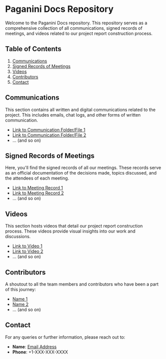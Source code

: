# Paganini Docs Repository

Welcome to the Paganini Docs repository. This repository serves as a comprehensive collection of all communications, signed records of meetings, and videos related to our project report construction process.

## Table of Contents

1. [Communications](#communications)
2. [Signed Records of Meetings](#signed-records-of-meetings)
3. [Videos](#videos)
4. [Contributors](#contributors)
5. [Contact](#contact)

## Communications

This section contains all written and digital communications related to the project. This includes emails, chat logs, and other forms of written communication.

- [Link to Communication Folder/File 1](#)
- [Link to Communication Folder/File 2](#)
- ... (and so on)

## Signed Records of Meetings

Here, you'll find the signed records of all our meetings. These records serve as an official documentation of the decisions made, topics discussed, and the attendees of each meeting.

- [Link to Meeting Record 1](#)
- [Link to Meeting Record 2](#)
- ... (and so on)

## Videos

This section hosts videos that detail our project report construction process. These videos provide visual insights into our work and discussions.

- [Link to Video 1](#)
- [Link to Video 2](#)
- ... (and so on)

## Contributors

A shoutout to all the team members and contributors who have been a part of this journey:

- [Name 1](#)
- [Name 2](#)
- ... (and so on)

## Contact

For any queries or further information, please reach out to:

- **Name**: [Email Address](mailto:email@example.com)
- **Phone**: +1-XXX-XXX-XXXX
